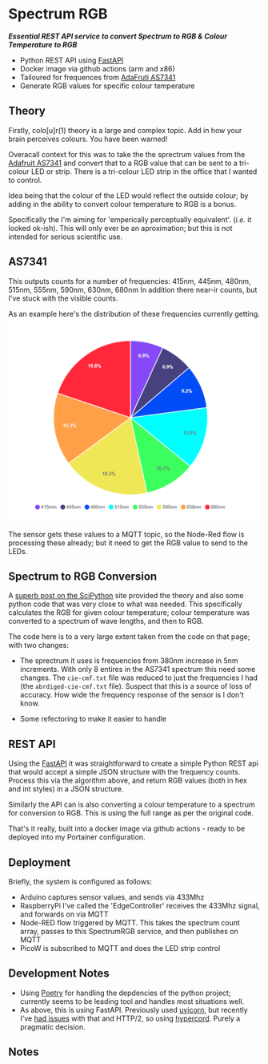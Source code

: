 # Spectrum RGB

**_Essential REST API service to convert Spectrum to RGB & Colour Temperature to RGB_**

- Python REST API using [FastAPI](https://fastapi.tiangolo.com/)
- Docker image via github actions (arm and x86)
- Tailoured for frequences from [AdaFruti AS7341](https://learn.adafruit.com/adafruit-as7341-10-channel-light-color-sensor-breakout)
- Generate RGB values for specific colour temperature

## Theory

Firstly, colo[u]r(1) theory is a large and complex topic.  Add in how your brain perceives colours.  You have been warned! 

Overacall context for this was to take the the sprectrum values from the [Adafruit AS7341](https://www.adafruit.com/product/4698) and convert that to a RGB value that can be sent to a tri-colour LED or strip. There is a tri-colour LED strip in the office that I wanted to control. 

Idea being that the colour of the LED would reflect the outside colour; by adding in the ability to convert colour temperature to RGB is a bonus. 

Specifically the I'm aiming for 'emperically perceptually equivalent'. (_i.e._ it looked ok-ish). This will only ever be an aproximation; but this is not intended for serious scientific use. 

## AS7341

This outputs counts for a number of frequencies: 415nm, 445nm, 480nm, 515nm, 555nm, 590nm, 630nm, 680nm
In addition there near-ir counts, but I've stuck with the visible counts.

As an example here's the distribution of these frequencies currently getting. ![](./_docs/Screenshot%202023-03-11%20091356.png)

The sensor gets these values to a MQTT topic, so the Node-Red flow is processing these already; but it need to get the RGB value to send to the LEDs.

## Spectrum to RGB Conversion

A [superb post on the SciPython](https://scipython.com/blog/converting-a-spectrum-to-a-colour/) site provided the theory and also some python code that was very close to what was needed. This specifically calculates the RGB for given colour temperature; colour temperature was converted to a spectrum of wave lengths, and then to RGB.

The code here is to a very large extent taken from the code on that page; with two changes:

- The sprectrum it uses is frequencies from 380nm increase in 5nm increments. With only 8 entires in the AS7341 spectrum this need some changes. The `cie-cmf.txt` file was reduced to just the frequencies I had (the `abrdiged-cie-cmf.txt` file). Suspect that this is a source of loss of accuracy. How wide the frequency response of the sensor is I don't know.

- Some refectoring to make it easier to handle


## REST API

Using the [FastAPI](https://fastapi.tiangolo.com/) it was straightforward to create a simple Python REST api that would accept a simple JSON structure with the frequency counts. Process this via the algorithm above, and return RGB values (both in hex and int styles) in a JSON structure. 

Similarly the API can is also converting a colour temperature to a spectrum for conversion to RGB. This is using the full range as per the original code. 

That's it really, built into a docker image via github actions - ready to be deployed into my Portainer configuration.

## Deployment

Briefly, the system is configured as follows:

- Arduino captures sensor values, and sends via 433Mhz
- RaspberryPi I've called the 'EdgeController' receives the 433Mhz signal, and forwards on via MQTT
- Node-RED flow triggered by MQTT. This takes the spectrum count array, passes to this SpectrumRGB service, and then publishes on MQTT
- PicoW is subscribed to MQTT and does the LED strip control

## Development Notes

- Using [Poetry](https://python-poetry.org/) for handling the depdencies of the python project; currently seems to be leading tool and handles most situations well.
- As above, this is using FastAPI. Previously used [uvicorn](https://www.uvicorn.org/), but recently I've [had issues](https://stackoverflow.com/questions/76371195/how-to-make-a-json-post-request-from-java-client-to-python-fastapi-server/78076530#78076530) with that and HTTP/2, so using [hypercord](https://pgjones.gitlab.io/hypercorn/).  Purely a pragmatic decision.

## Notes

[^1]: Yes I'm British, so it will be spelt with a u from now on :-)
